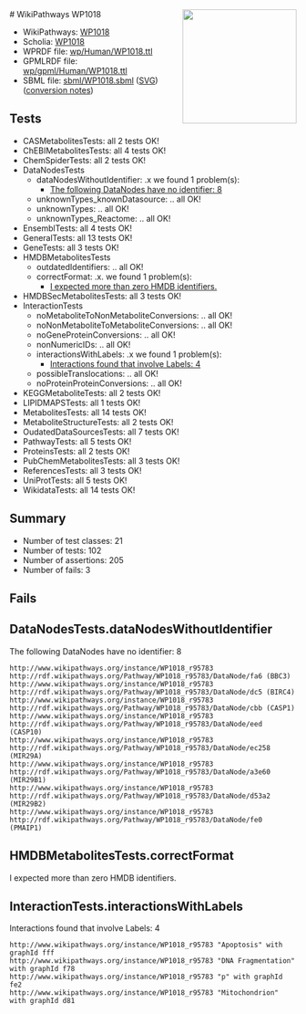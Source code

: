 <img style="float: right; width: 200px" src="../logo.png" />
# WikiPathways WP1018

* WikiPathways: [WP1018](https://identifiers.org/wikipathways:WP1018)
* Scholia: [WP1018](https://scholia.toolforge.org/wikipathways/WP1018)
* WPRDF file: [wp/Human/WP1018.ttl](../wp/Human/WP1018.ttl)
* GPMLRDF file: [wp/gpml/Human/WP1018.ttl](../wp/gpml/Human/WP1018.ttl)
* SBML file: [sbml/WP1018.sbml](../sbml/WP1018.sbml) ([SVG](../sbml/WP1018.svg)) ([conversion notes](../sbml/WP1018.txt))

## Tests
* CASMetabolitesTests: all 2 tests OK!
* ChEBIMetabolitesTests: all 4 tests OK!
* ChemSpiderTests: all 2 tests OK!
* DataNodesTests
    * dataNodesWithoutIdentifier: .x we found 1 problem(s):
        * [The following DataNodes have no identifier: 8](#d2d32fa7)
    * unknownTypes_knownDatasource: .. all OK!
    * unknownTypes: .. all OK!
    * unknownTypes_Reactome: .. all OK!
* EnsemblTests: all 4 tests OK!
* GeneralTests: all 13 tests OK!
* GeneTests: all 3 tests OK!
* HMDBMetabolitesTests
    * outdatedIdentifiers: .. all OK!
    * correctFormat: .x. we found 1 problem(s):
        * [I expected more than zero HMDB identifiers.](#ad154c1e)
* HMDBSecMetabolitesTests: all 3 tests OK!
* InteractionTests
    * noMetaboliteToNonMetaboliteConversions: .. all OK!
    * noNonMetaboliteToMetaboliteConversions: .. all OK!
    * noGeneProteinConversions: .. all OK!
    * nonNumericIDs: .. all OK!
    * interactionsWithLabels: .x we found 1 problem(s):
        * [Interactions found that involve Labels: 4](#630d267b)
    * possibleTranslocations: .. all OK!
    * noProteinProteinConversions: .. all OK!
* KEGGMetaboliteTests: all 2 tests OK!
* LIPIDMAPSTests: all 1 tests OK!
* MetabolitesTests: all 14 tests OK!
* MetaboliteStructureTests: all 2 tests OK!
* OudatedDataSourcesTests: all 7 tests OK!
* PathwayTests: all 5 tests OK!
* ProteinsTests: all 2 tests OK!
* PubChemMetabolitesTests: all 3 tests OK!
* ReferencesTests: all 3 tests OK!
* UniProtTests: all 5 tests OK!
* WikidataTests: all 14 tests OK!


## Summary

* Number of test classes: 21
* Number of tests: 102
* Number of assertions: 205
* Number of fails: 3

## Fails

<a name="d2d32fa7" />

## DataNodesTests.dataNodesWithoutIdentifier

The following DataNodes have no identifier: 8
```
http://www.wikipathways.org/instance/WP1018_r95783 http://rdf.wikipathways.org/Pathway/WP1018_r95783/DataNode/fa6 (BBC3)
http://www.wikipathways.org/instance/WP1018_r95783 http://rdf.wikipathways.org/Pathway/WP1018_r95783/DataNode/dc5 (BIRC4)
http://www.wikipathways.org/instance/WP1018_r95783 http://rdf.wikipathways.org/Pathway/WP1018_r95783/DataNode/cbb (CASP1)
http://www.wikipathways.org/instance/WP1018_r95783 http://rdf.wikipathways.org/Pathway/WP1018_r95783/DataNode/eed (CASP10)
http://www.wikipathways.org/instance/WP1018_r95783 http://rdf.wikipathways.org/Pathway/WP1018_r95783/DataNode/ec258 (MIR29A)
http://www.wikipathways.org/instance/WP1018_r95783 http://rdf.wikipathways.org/Pathway/WP1018_r95783/DataNode/a3e60 (MIR29B1)
http://www.wikipathways.org/instance/WP1018_r95783 http://rdf.wikipathways.org/Pathway/WP1018_r95783/DataNode/d53a2 (MIR29B2)
http://www.wikipathways.org/instance/WP1018_r95783 http://rdf.wikipathways.org/Pathway/WP1018_r95783/DataNode/fe0 (PMAIP1)
```

<a name="ad154c1e" />

## HMDBMetabolitesTests.correctFormat

I expected more than zero HMDB identifiers.
<a name="630d267b" />

## InteractionTests.interactionsWithLabels

Interactions found that involve Labels: 4
```
http://www.wikipathways.org/instance/WP1018_r95783 "Apoptosis" with graphId fff
http://www.wikipathways.org/instance/WP1018_r95783 "DNA Fragmentation" with graphId f78
http://www.wikipathways.org/instance/WP1018_r95783 "p" with graphId fe2
http://www.wikipathways.org/instance/WP1018_r95783 "Mitochondrion" with graphId d81
```

